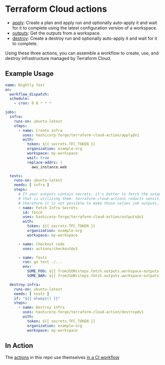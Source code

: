 # Terraform Cloud actions

- [apply](apply/): Create a plan and apply run and optionally auto-apply it and wait for it to complete using the latest configuration version of a workspace.
- [outputs](outputs/): Get the outputs from a workspace.
- [destroy](destroy/): Create a destroy run and optionally auto-apply it and wait for it to complete.

Using these three actions, you can assemble a workflow to create, use, and destroy infrastructure managed by Terraform Cloud.

## Example Usage

```yaml
name: Nightly Test
on:
  workflow_dispatch:
  schedule:
    - cron: 0 0 * * *

jobs:
  infra:
    runs-on: ubuntu-latest
    steps:
      - name: Create infra
        uses: hashicorp-forge/terraform-cloud-action/apply@v1
        with:
          token: ${{ secrets.TFC_TOKEN }}
          organization: example-org
          workspace: my-workspace
          wait: true
          replace-addrs: |
            aws_instance.web

  tests:
    runs-on: ubuntu-latest
    needs: [ infra ]
    steps:
      # If your outputs contain secrets, it's better to fetch the outputs within the job
      # that is utilizing them. terraform-cloud-actions redacts sensitive output values and
      # therefore it is not possible to make those values job outputs.
      - name: Fetch Infra Secrets
        id: fetch
        uses: hashicorp-forge/terraform-cloud-action/outputs@v1
        with:
          token: ${{ secrets.TFC_TOKEN }}
          organization: example-org
          workspace: my-workspace

      - name: Checkout code
        uses: actions/checkout@v3

      - name: Tests
        run: go test ./...
        env:
          SOME_FOO: ${{ fromJSON(steps.fetch.outputs.workspace-outputs-json).foo }}
          SOME_BAR: ${{ fromJSON(steps.fetch.outputs.workspace-outputs-json).bar }}

  destroy-infra:
    runs-on: ubuntu-latest
    needs: [ tests ]
    if: "${{ always() }}"
    steps:
      - name: Destroy infra
        uses: hashicorp-forge/terraform-cloud-action/destroy@v1
        with:
          token: ${{ secrets.TFC_TOKEN }}
          organization: example-org
          workspace: my-workspace
```

## In Action

The [actions](actions) in this repo use themselves [in a CI workflow](blob/main/.github/workflows/ci.yml)
